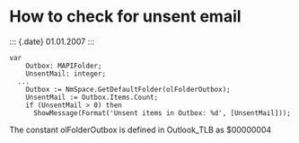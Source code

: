 How to check for unsent email
=============================

::: {.date}
01.01.2007
:::

    var
        Outbox: MAPIFolder;
        UnsentMail: integer;
      ...
        Outbox := NmSpace.GetDefaultFolder(olFolderOutbox);
        UnsentMail := Outbox.Items.Count;
        if (UnsentMail > 0) then
          ShowMessage(Format('Unsent items in Outbox: %d', [UnsentMail]));

The constant olFolderOutbox is defined in Outlook\_TLB as \$00000004

